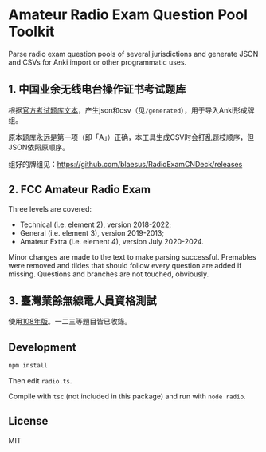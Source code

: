 # Amateur Radio Exam Question Pool Toolkit

Parse radio exam question pools of several jurisdictions and generate JSON and CSVs for Anki import or other programmatic uses.

## 1. 中国业余无线电台操作证书考试题库

根据[官方考试题库文本](http://www.crac.org.cn/News/Detail?ID=1862)，产生json和csv（见`/generated`），用于导入Anki形成牌组。

原本题库永远是第一项（即「A」）正确，本工具生成CSV时会打乱题枝顺序，但JSON依照原顺序。

组好的牌组见：https://github.com/blaesus/RadioExamCNDeck/releases

## 2. FCC Amateur Radio Exam

Three levels are covered:
- Technical (i.e. element 2), version 2018-2022;
- General (i.e. element 3), version 2019-2013;
- Amateur Extra (i.e. element 4), version July 2020-2024.

Minor changes are made to the text to make parsing successful. Premables were removed and tildes that should follow every question are added if missing. Questions and branches are not touched, obviously. 

## 3. 臺灣業餘無線電人員資格測試

使用[108年版](https://www.ncc.gov.tw/chinese/news_detail.aspx?site_content_sn=649&sn_f=41699)。一二三等題目皆已收錄。

## Development
```bash
npm install
```

Then edit `radio.ts`.

Compile with `tsc` (not included in this package) and run with `node radio`.

## License
MIT



